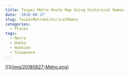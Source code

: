 ```yaml
---
title: Taipei Metro Route Map Using Historical Names
date: '2018-08-27'
slug: TaipeiMetroHistoricalNames
categories:
  - Places
tags:
  - Metro
  - Hakka
  - Hokkien
  - Taiwanese
---
```


<a target="_blank" href="/img/20180827-Metro.png">
![](/img/20180827-Metro.png)</a>